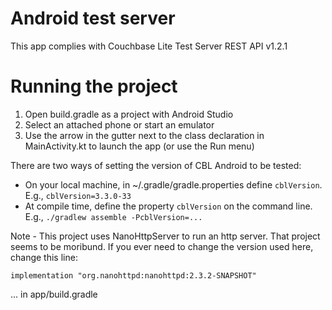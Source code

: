 # Android test server
This app complies with Couchbase Lite Test Server REST API v1.2.1

# Running the project
1. Open build.gradle as a project with Android Studio
2. Select an attached phone or start an emulator
3. Use the arrow in the gutter next to the class declaration in MainActivity.kt to launch the app (or use the Run menu)

There are two ways of setting the version of CBL Android to be tested:

- On your local machine, in ~/.gradle/gradle.properties define `cblVersion`.  E.g., `cblVersion=3.3.0-33`
- At compile time, define the property `cblVersion` on the command line.  E.g., `./gradlew assemble -PcblVersion=...`

Note - This project uses NanoHttpServer to run an http server.  That project seems to be moribund.  If you ever need to change the version used here, change this line:

    implementation "org.nanohttpd:nanohttpd:2.3.2-SNAPSHOT"
    
... in app/build.gradle
